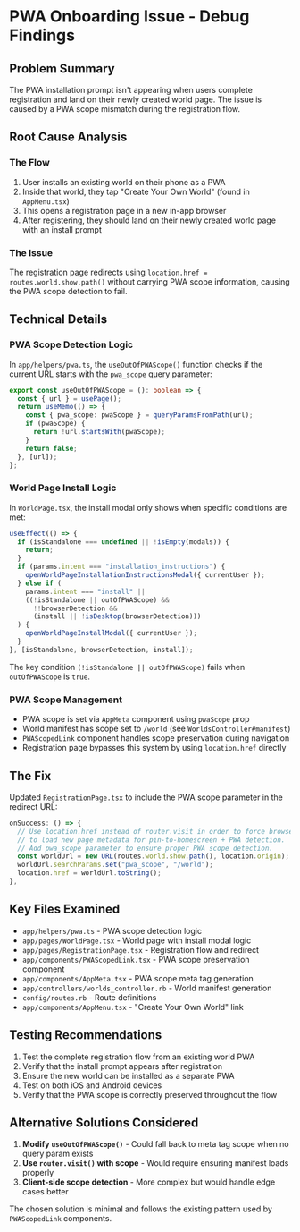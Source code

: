 # PWA Onboarding Issue - Debug Findings

## Problem Summary

The PWA installation prompt isn't appearing when users complete registration and land on their newly created world page. The issue is caused by a PWA scope mismatch during the registration flow.

## Root Cause Analysis

### The Flow

1. User installs an existing world on their phone as a PWA
2. Inside that world, they tap "Create Your Own World" (found in `AppMenu.tsx`)
3. This opens a registration page in a new in-app browser
4. After registering, they should land on their newly created world page with an install prompt

### The Issue

The registration page redirects using `location.href = routes.world.show.path()` without carrying PWA scope information, causing the PWA scope detection to fail.

## Technical Details

### PWA Scope Detection Logic

In `app/helpers/pwa.ts`, the `useOutOfPWAScope()` function checks if the current URL starts with the `pwa_scope` query parameter:

```typescript
export const useOutOfPWAScope = (): boolean => {
  const { url } = usePage();
  return useMemo(() => {
    const { pwa_scope: pwaScope } = queryParamsFromPath(url);
    if (pwaScope) {
      return !url.startsWith(pwaScope);
    }
    return false;
  }, [url]);
};
```

### World Page Install Logic

In `WorldPage.tsx`, the install modal only shows when specific conditions are met:

```typescript
useEffect(() => {
  if (isStandalone === undefined || !isEmpty(modals)) {
    return;
  }
  if (params.intent === "installation_instructions") {
    openWorldPageInstallationInstructionsModal({ currentUser });
  } else if (
    params.intent === "install" ||
    ((!isStandalone || outOfPWAScope) &&
      !!browserDetection &&
      (install || !isDesktop(browserDetection)))
  ) {
    openWorldPageInstallModal({ currentUser });
  }
}, [isStandalone, browserDetection, install]);
```

The key condition `(!isStandalone || outOfPWAScope)` fails when `outOfPWAScope` is `true`.

### PWA Scope Management

- PWA scope is set via `AppMeta` component using `pwaScope` prop
- World manifest has scope set to `/world` (see `WorldsController#manifest`)
- `PWAScopedLink` component handles scope preservation during navigation
- Registration page bypasses this system by using `location.href` directly

## The Fix

Updated `RegistrationPage.tsx` to include the PWA scope parameter in the redirect URL:

```typescript
onSuccess: () => {
  // Use location.href instead of router.visit in order to force browser
  // to load new page metadata for pin-to-homescreen + PWA detection.
  // Add pwa_scope parameter to ensure proper PWA scope detection.
  const worldUrl = new URL(routes.world.show.path(), location.origin);
  worldUrl.searchParams.set("pwa_scope", "/world");
  location.href = worldUrl.toString();
},
```

## Key Files Examined

- `app/helpers/pwa.ts` - PWA scope detection logic
- `app/pages/WorldPage.tsx` - World page with install modal logic
- `app/pages/RegistrationPage.tsx` - Registration flow and redirect
- `app/components/PWAScopedLink.tsx` - PWA scope preservation component
- `app/components/AppMeta.tsx` - PWA scope meta tag generation
- `app/controllers/worlds_controller.rb` - World manifest generation
- `config/routes.rb` - Route definitions
- `app/components/AppMenu.tsx` - "Create Your Own World" link

## Testing Recommendations

1. Test the complete registration flow from an existing world PWA
2. Verify that the install prompt appears after registration
3. Ensure the new world can be installed as a separate PWA
4. Test on both iOS and Android devices
5. Verify that the PWA scope is correctly preserved throughout the flow

## Alternative Solutions Considered

1. **Modify `useOutOfPWAScope()`** - Could fall back to meta tag scope when no query param exists
2. **Use `router.visit()` with scope** - Would require ensuring manifest loads properly
3. **Client-side scope detection** - More complex but would handle edge cases better

The chosen solution is minimal and follows the existing pattern used by `PWAScopedLink` components.
